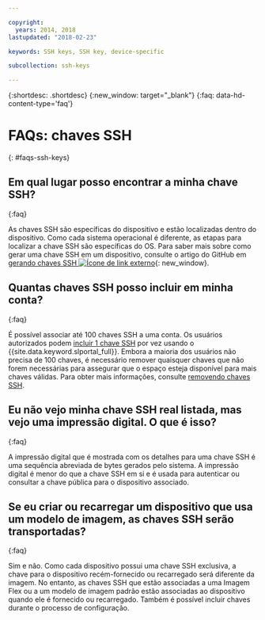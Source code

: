 ```yaml
---

copyright:
  years: 2014, 2018
lastupdated: "2018-02-23"

keywords: SSH keys, SSH key, device-specific

subcollection: ssh-keys

---
```


{:shortdesc: .shortdesc}
{:new_window: target="_blank"}
{:faq: data-hd-content-type='faq'}

# FAQs: chaves SSH
{: #faqs-ssh-keys}

## Em qual lugar posso encontrar a minha chave SSH?
{:faq}

As chaves SSH são específicas do dispositivo e estão localizadas dentro do dispositivo. Como cada sistema operacional é diferente, as etapas para localizar a chave SSH são específicas do OS. Para saber mais sobre como gerar uma chave SSH em um dispositivo, consulte o artigo do GitHub em [gerando chaves SSH ![Ícone de link externo](../../icons/launch-glyph.svg "Ícone de link externo")](https://help.github.com/articles/generating-ssh-keys#platform-windows){: new_window}.

## Quantas chaves SSH posso incluir em minha conta?
{:faq}

É possível associar até 100 chaves SSH a uma conta. Os usuários autorizados podem
[incluir 1 chave SSH](/docs/infrastructure/ssh-keys?topic=ssh-keys-adding-an-ssh-key) por vez usando o
{{site.data.keyword.slportal_full}}. Embora a maioria dos usuários não precisa de 100 chaves, é necessário remover quaisquer chaves que não forem necessárias para assegurar que o espaço esteja disponível para mais chaves válidas. Para obter mais informações, consulte [removendo chaves
SSH](/docs/infrastructure/ssh-keys?topic=ssh-keys-removing-an-ssh-key).

## Eu não vejo minha chave SSH real listada, mas vejo uma impressão digital. O que é isso?
{:faq}

A impressão digital que é mostrada com os detalhes para uma chave SSH é uma sequência abreviada de bytes gerados pelo sistema. A impressão digital é menor do que a chave SSH em si e é usada para autenticar ou consultar a chave pública para o dispositivo associado.

## Se eu criar ou recarregar um dispositivo que usa um modelo de imagem, as chaves SSH serão transportadas?
{:faq}

Sim e não. Como cada dispositivo possui uma chave SSH exclusiva, a chave para o dispositivo recém-fornecido ou recarregado será diferente da imagem.  No entanto, as chaves SSH que estão associadas a uma Imagem Flex ou a um modelo de imagem padrão estão associadas ao dispositivo quando ele é fornecido ou recarregado. Também é possível incluir chaves durante o processo de configuração.
